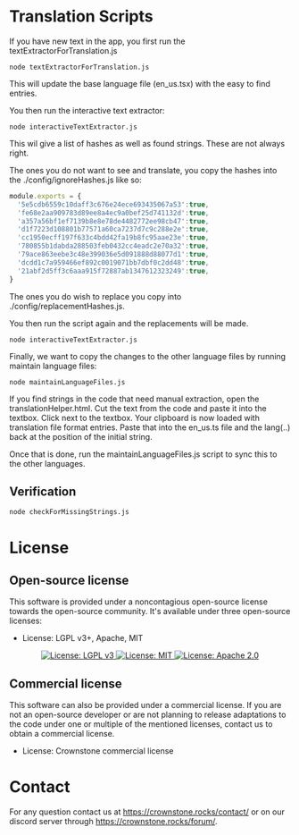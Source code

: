# Translation Scripts

If you have new text in the app, you first run the textExtractorForTranslation.js

```$xslt
node textExtractorForTranslation.js
```

This will update the base language file (en_us.tsx) with the easy to find entries.

You then run the interactive text extractor:

```$xslt
node interactiveTextExtractor.js
```

This wil give a list of hashes as well as found strings. These are not always right.

The ones you do not want to see and translate, you copy the hashes into the ./config/ignoreHashes.js like so:

```js
module.exports = {
  '5e5cdb6559c10daff3c676e24ece693435067a53':true,
  'fe68e2aa909783d89ee8a4ec9a0bef25d741132d':true,
  'a357a56bf1ef7139b8e8e78de4482772ee98cb47':true,
  'd1f7223d108801b77571a60ca7237d7c9c288e2e':true,
  'cc1950ecff197f633c4bdd42fa19b8fc95aae23e':true,
  '780855b1dabda288503feb0432cc4eadc2e70a32':true,
  '79ace863eebe3c48e399036e5d091888d88077d1':true,
  'dcdd1c7a959466ef892c0019071bb7dbf0c2dd48':true,
  '21abf2d5ff3c6aaa915f72887ab1347612323249':true,
}
```

The ones you do wish to replace you copy into ./config/replacementHashes.js.

You then run the script again and the replacements will be made.

```$xslt
node interactiveTextExtractor.js
```

Finally, we want to copy the changes to the other language files by running maintain language files:

```$xslt
node maintainLanguageFiles.js
```


If you find strings in the code that need manual extraction, open the translationHelper.html.
Cut the text from the code and paste it into the textbox. Click next to the textbox. Your clipboard is now loaded
with translation file format entries. Paste that into the en_us.ts file and the lang(..) back at the position of the initial string.

Once that is done, run the maintainLanguageFiles.js script to sync this to the other languages.

## Verification
```$xslt
node checkForMissingStrings.js
```

# License

## Open-source license

This software is provided under a noncontagious open-source license towards the open-source community. It's available under three open-source licenses:
 
* License: LGPL v3+, Apache, MIT

<p align="center">
  <a href="http://www.gnu.org/licenses/lgpl-3.0">
    <img src="https://img.shields.io/badge/License-LGPL%20v3-blue.svg" alt="License: LGPL v3" />
  </a>
  <a href="https://opensource.org/licenses/MIT">
    <img src="https://img.shields.io/badge/License-MIT-yellow.svg" alt="License: MIT" />
  </a>
  <a href="https://opensource.org/licenses/Apache-2.0">
    <img src="https://img.shields.io/badge/License-Apache%202.0-blue.svg" alt="License: Apache 2.0" />
  </a>
</p>

## Commercial license

This software can also be provided under a commercial license. If you are not an open-source developer or are not planning to release adaptations to the code under one or multiple of the mentioned licenses, contact us to obtain a commercial license.

* License: Crownstone commercial license

# Contact

For any question contact us at <https://crownstone.rocks/contact/> or on our discord server through <https://crownstone.rocks/forum/>.
